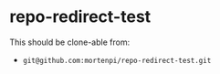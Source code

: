 # repo-redirect-test

This should be clone-able from:

- `git@github.com:mortenpi/repo-redirect-test.git`
